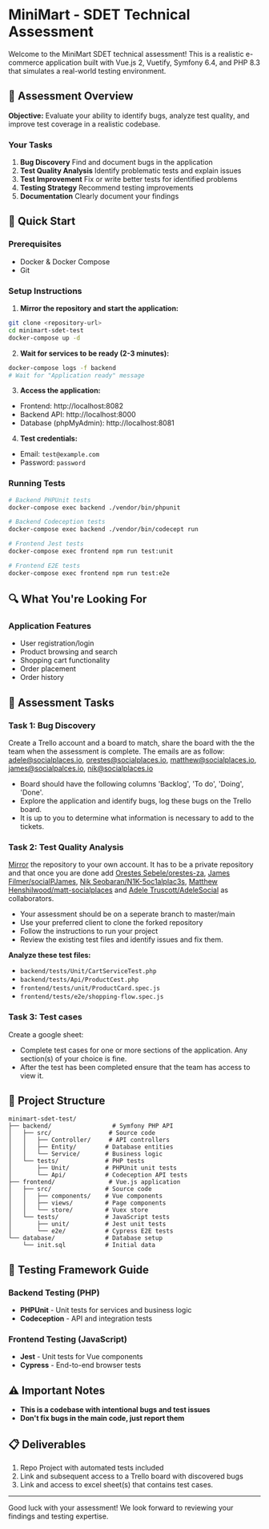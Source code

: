 # MiniMart - SDET Technical Assessment

Welcome to the MiniMart SDET technical assessment! This is a realistic e-commerce application built with Vue.js 2, Vuetify, Symfony 6.4, and PHP 8.3 that simulates a real-world testing environment.

## 🎯 Assessment Overview

**Objective:** Evaluate your ability to identify bugs, analyze test quality, and improve test coverage in a realistic codebase.

### Your Tasks
1. **Bug Discovery** Find and document bugs in the application
2. **Test Quality Analysis** Identify problematic tests and explain issues
3. **Test Improvement** Fix or write better tests for identified problems
4. **Testing Strategy** Recommend testing improvements
5. **Documentation** Clearly document your findings

## 🚀 Quick Start

### Prerequisites
- Docker & Docker Compose
- Git

### Setup Instructions

1. **Mirror the repository and start the application:**
```bash
git clone <repository-url>
cd minimart-sdet-test
docker-compose up -d
```

2. **Wait for services to be ready (2-3 minutes):**
```bash
docker-compose logs -f backend
# Wait for "Application ready" message
```

3. **Access the application:**
- Frontend: http://localhost:8082
- Backend API: http://localhost:8000
- Database (phpMyAdmin): http://localhost:8081

4. **Test credentials:**
- Email: `test@example.com`
- Password: `password`

### Running Tests

```bash
# Backend PHPUnit tests
docker-compose exec backend ./vendor/bin/phpunit

# Backend Codeception tests
docker-compose exec backend ./vendor/bin/codecept run

# Frontend Jest tests
docker-compose exec frontend npm run test:unit

# Frontend E2E tests
docker-compose exec frontend npm run test:e2e
```

## 🔍 What You're Looking For

### Application Features
- User registration/login
- Product browsing and search
- Shopping cart functionality
- Order placement
- Order history

## 📝 Assessment Tasks

### Task 1: Bug Discovery
Create a Trello account and a board to match, share the board with the the team when the assessment is complete. The emails are as follow: adele@socialplaces.io, orestes@socialplaces.io, matthew@socialplaces.io, james@socialpalces.io, nik@socialplaces.io
- Board should have the following columns 'Backlog', 'To do', 'Doing', 'Done'. 
- Explore the application and identify bugs, log these bugs on the Trello board.
- It is up to you to determine what information is necessary to add to the tickets. 

### Task 2: Test Quality Analysis
[Mirror](https://docs.github.com/en/repositories/creating-and-managing-repositories/duplicating-a-repository) the repository to your own account. It has to be a private repository and that once you are done add [Orestes Sebele/orestes-za](orestes@socialplaces.io), [James Filmer/socialPJames](james@socialplaces.io), [Nik Seobaran/N1K-5oc1alplac3s](nik@socialplaces.io), [Matthew Henshilwood/matt-socialplaces](matthew@socialplaces.io) and [Adele Truscott/AdeleSocial](adele@socialplaces.io) as collaborators.
- Your assessment should be on a seperate branch to master/main
- Use your preferred client to clone the forked repository
- Follow the instructions to run your project
- Review the existing test files and identify issues and fix them.

**Analyze these test files:**
- `backend/tests/Unit/CartServiceTest.php`
- `backend/tests/Api/ProductCest.php`
- `frontend/tests/unit/ProductCard.spec.js`
- `frontend/tests/e2e/shopping-flow.spec.js`

### Task 3: Test cases
Create a google sheet:
- Complete test cases for one or more sections of the application. Any section(s) of your choice is fine.
- After the test has been completed ensure that the team has access to view it.

## 📁 Project Structure

```
minimart-sdet-test/
├── backend/                 # Symfony PHP API
│   ├── src/                # Source code
│   │   ├── Controller/     # API controllers
│   │   ├── Entity/        # Database entities
│   │   └── Service/       # Business logic
│   └── tests/             # PHP tests
│       ├── Unit/          # PHPUnit unit tests
│       └── Api/           # Codeception API tests
├── frontend/               # Vue.js application
│   ├── src/               # Source code
│   │   ├── components/    # Vue components
│   │   ├── views/         # Page components
│   │   └── store/         # Vuex store
│   └── tests/             # JavaScript tests
│       ├── unit/          # Jest unit tests
│       └── e2e/           # Cypress E2E tests
└── database/              # Database setup
    └── init.sql           # Initial data
```

## 🧪 Testing Framework Guide

### Backend Testing (PHP)
- **PHPUnit** - Unit tests for services and business logic
- **Codeception** - API and integration tests

### Frontend Testing (JavaScript)
- **Jest** - Unit tests for Vue components
- **Cypress** - End-to-end browser tests

## ⚠️ Important Notes

- **This is a codebase with intentional bugs and test issues**
- **Don't fix bugs in the main code, just report them**

## 📋 Deliverables

1. Repo Project with automated tests included
2. Link and subsequent access to a Trello board with discovered bugs
3. Link and access to excel sheet(s) that contains test cases.

---

Good luck with your assessment! We look forward to reviewing your findings and testing expertise.
